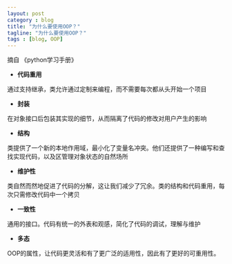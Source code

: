 ```yaml
---
layout: post
category : blog
title: "为什么要使用OOP？"
tagline: "为什么要使用OOP？"
tags : [blog, OOP]
---
```



摘自 《python学习手册》


+ **代码重用**

通过支持继承，类允许通过定制来编程，而不需要每次都从头开始一个项目

+ **封装**

在对象接口后包装其实现的细节，从而隔离了代码的修改对用户产生的影响

+ **结构**

类提供了一个新的本地作用域，最小化了变量名冲突。他们还提供了一种编写和查找实现代码，以及区管理对象状态的自然场所

+ **维护性**

类自然而然地促进了代码的分解，这让我们减少了冗余。类的结构和代码重用，每次只需修改代码中一个拷贝

+ **一致性**

通用的接口。代码有统一的外表和观感，简化了代码的调试，理解与维护

+ **多态**

OOP的属性，让代码更灵活和有了更广泛的适用性，因此有了更好的可重用性。

